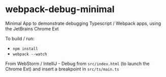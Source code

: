 webpack-debug-minimal
=====================

Minimal App to demonstrate debugging Typescript / Webpack apps, using the JetBrains Chrome Ext

To build / run:
- `npm install`
- `webpack --watch`

From WebStorm / IntelliJ - Debug from `src/index.html` (to launch the Chrome Ext) and insert a breakpoint in `src/ts/main.ts`
